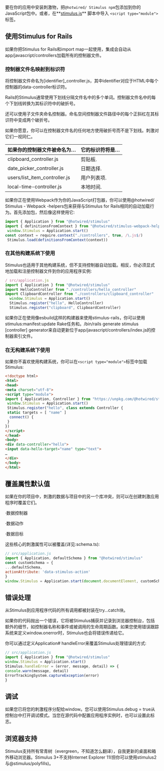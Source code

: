 要在你的应用中安装刺激物，把`@hotwired/ Stimulus npm`包添加到你的JavaScript包中。或者，在**[stimulus.js](https://unpkg.com/@hotwired/stimulus/dist/stimulus.js)** 脚本中导入 `<script type="module">`标签。 

 

## 使用Stimulus for Rails 

如果你把Stimulus for Rails和import map一起使用，集成会自动从app/javascript/controllers加载所有的控制器文件。 

 

### 控制器文件名映射到标识符 

 

将控制器文件命名为[identifier]_controller.js，其中identifier对应于HTML中每个控制器的data-controller标识符。 

Rails的Stimulus通常使用下划线分隔文件名中的多个单词。控制器文件名中的每个下划线转换为其标识符中的破折号。 

还可以使用子文件夹命名控制器。命名空间控制器文件路径中的每个正斜杠在其标识符中变成两个破折号。 

如果你愿意，你可以在控制器文件名的任何地方使用破折号而不是下划线。刺激对它们一视同仁。 

| 如果你的控制器文件被命名为…   | 它的标识符将是… |
| ----------------------------- | --------------- |
| clipboard_controller.js       | 剪贴板.         |
| date_picker_controller.js     | 日期选择.       |
| users/list_item_controller.js | 用户列表项.     |
| local-time-controller.js      | 本地时间.       |

 

如果你正在使用Webpack作为你的JavaScript打包器，你可以使用@hotwired/ Stimulus - Webpack -helpers包来获得与Stimulus for Rails相同的自动加载行为。首先添加包，然后像这样使用它: 

```js
import { Application } from "@hotwired/stimulus"
import { definitionsFromContext } from "@hotwired/stimulus-webpack-helpers"
 window.Stimulus = Application.start()
const context = require.context("./controllers", true, /\.js$/)
 Stimulus.load(definitionsFromContext(context))
```



 

### 在其他构建系统下使用

 

Stimulus也适用于其他构建系统，但不支持控制器自动加载。相反，你必须显式地加载和注册控制器文件到你的应用程序实例: 

```js
/ src/application.js
import { Application } from "@hotwired/stimulus"
import HelloController from "./controllers/hello_controller"
import ClipboardController from "./controllers/clipboard_controller"
  window.Stimulus = Application.start()
  Stimulus.register("hello", HelloController)
  Stimulus.register("clipboard", ClipboardController)
```



如果你正在使用像esbuild这样的构建器来使用stimulus-rails，你可以使用stimulus:manifest:update Rake任务和。/bin/rails generate stimulus [controller] generator来自动更新位于app/javascript/controllers/index.js的控制器索引文件。

 

### 在无构建系统下使用 

 

如果你不喜欢使用构建系统，你可以在`<script type="module">`标签中加载Stimulus: 

```html
<!doctype html>
<html>
<head>
<meta charset="utf-8">
<script type="module">
import { Application, Controller } from "https://unpkg.com/@hotwired/stimulus/dist/stimulus.js"
 window.Stimulus = Application.start()
 Stimulus.register("hello", class extends Controller {
 static targets = [ "name" ]
  connect() {
 }
})
</script>
</head>
<body>
<div data-controller="hello">
<input data-hello-target="name" type="text">
…
</div>
</body>
</html>
```



## 覆盖属性默认值 

 

如果在你的项目中，刺激的数据与项目中的另一个库冲突，则可以在创建刺激应用程序时覆盖它们。 

·数据控制器 

·数据动作 

·数据目标 

这些核心的刺激属性可以被覆盖(详见:schema.ts): 

```js
// src/application.js
import { Application, defaultSchema } from "@hotwired/stimulus"
const customSchema = {
...defaultSchema,
actionAttribute: 'data-stimulus-action'
}
window.Stimulus = Application.start(document.documentElement, customSchema);
```



 

## 错误处理 

 

从Stimulus到应用程序代码的所有调用都被封装在try…catch块。 

如果你的代码抛出一个错误，它将被Stimulus捕获并记录到浏览器控制台，包括额外的细节，如控制器名称和事件或被调用的生命周期函数。如果您使用错误跟踪系统来定义window.onerror时，Stimulus也会将错误传递给它。 

你可以通过定义Application# handleError来覆盖Stimulus处理错误的方式: 

```js
// src/application.js
import { Application } from "@hotwired/stimulus"
window.Stimulus = Application.start()
Stimulus.handleError = (error, message, detail) => {
console.warn(message, detail)
ErrorTrackingSystem.captureException(error)
}
```



 

## 调试 

 

如果您已将您的刺激程序分配给window。您可以使用Stimulus.debug = true从控制台中打开调试模式。当您在源代码中配置应用程序实例时，也可以设置此标志。 

 

## 浏览器支持 

 

Stimulus支持所有常青树（evergreen，不知道怎么翻译），自我更新的桌面和箱外移动浏览器。Stimulus 3+不支持Internet Explorer 11(但你可以使用stimulus2与@stimulus/polyfills)。

 